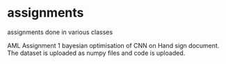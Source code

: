 # assignments
assignments done in various classes


AML Assignment 1 
bayesian optimisation of CNN on Hand sign document. The dataset is uploaded as numpy files and code is uploaded. 

